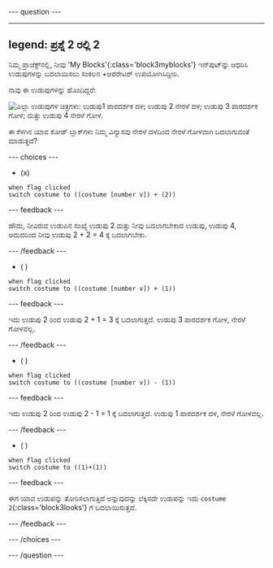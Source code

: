 
--- question ---

---
legend: ಪ್ರಶ್ನೆ 2 ರಲ್ಲಿ 2
---

ನಿಮ್ಮ ಪ್ರಾಜೆಕ್ಟ್‌ನಲ್ಲಿ, ನೀವು 'My Blocks'{:class='block3myblocks'} ಇನ್‌ಪುಟ್‌ನ್ನು ಆಧರಿಸಿ ಉಡುಪುಗಳನ್ನು ಬದಲಾಯಿಸಲು ಸಂಕಲನ +ಆಪರೇಟರ್‌ ಉಪಯೋಗಿಸಿದ್ದೀರಿ.

ನಾವು ಈ ಉಡುಪುಗಳನ್ನು ಹೊಂದಿದ್ದರೆ:

![ಎಲ್ಲಾ ಉಡುಪುಗಳ ಚಿತ್ರಗಳು: ಉಡುಪು1 ಪಾರದರ್ಶಕ ದಳ; ಉಡುಪು 2 ನೇರಳೆ ದಳ; ಉಡುಪು 3 ಪಾರದರ್ಶಕ ಗೋಳ; ಮತ್ತು ಉಡುಪು 4 ನೇರಳೆ ಗೋಳ.](images/costumes_quiz.png)

ಈ ಕೆಳಗಿನ ಯಾವ ಕೋಡ್‌ ಬ್ಲಾಕ್‌ಗಳು ನಿಮ್ಮ ವಿನ್ಯಾಸವು ನೇರಳೆ ದಳದಿಂದ ನೇರಳೆ ಗೋಳವಾಗಿ ಬದಲಾಗುವಂತೆ ಮಾಡುತ್ತದೆ?

--- choices ---

- (x)

 ```blocks3
 when flag clicked
 switch costume to ((costume [number v]) + (2))
 ```

  --- feedback ---

ಹೌದು, ನೀವಿರುವ ಉಡುಪಿನ ಸಂಖ್ಯೆ ಉಡುಪು 2 ಮತ್ತು ನೀವು ಬದಲಾಗಬೇಕಾದ ಉಡುಪು, ಉಡುಪು 4, ಆದುದರಿಂದ ನೀವು ಉಡುಪು 2 + 2 = 4 ಕ್ಕೆ ಬದಲಾಗಬೇಕು.

  --- /feedback ---

- ( )
 ```blocks3
 when flag clicked 
 switch costume to ((costume [number v]) + (1))
 ```
  --- feedback ---

ಇದು ಉಡುಪು 2 ರಿಂದ ಉಡುಪು 2 + 1 = 3 ಕ್ಕೆ ಬದಲಾಗುತ್ತದೆ. ಉಡುಪು 3 ಪಾರದರ್ಶಕ ಗೋಳ, ನೇರಳೆ ಗೋಳವಲ್ಲ.

  --- /feedback ---

- ( )
 ```blocks3
 when flag clicked 
 switch costume to ((costume [number v]) - (1))
 ```
  --- feedback ---

ಇದು ಉಡುಪು 2 ರಿಂದ ಉಡುಪು 2 - 1 = 1 ಕ್ಕೆ ಬದಲಾಗುತ್ತದೆ. ಉಡುಪು 1 ಪಾರದರ್ಶಕ ದಳ, ನೇರಳೆ ಗೋಳವಲ್ಲ.

  --- /feedback ---

- ( )
 ```blocks3
 when flag clicked 
 switch costume to ((1)+(1))
 ```
  --- feedback ---

ಈಗ ಯಾವ ಉಡುಪನ್ನು ತೋರಿಸಲಾಗುತ್ತಿದೆ ಅನ್ನುವುದನ್ನು ಲೆಕ್ಕಿಸದೇ ಉಡುಪನ್ನು ಇದು `costume 2`{:class='block3looks'} ಗೆ ಬದಲಾಯಿಸುತ್ತದೆ.

  --- /feedback ---

--- /choices ---

--- /question ---
